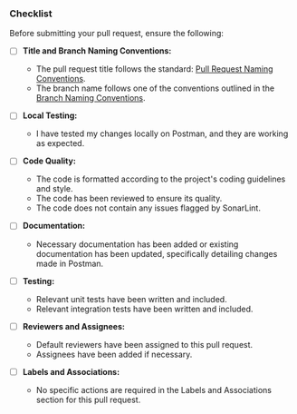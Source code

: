 ### Checklist

Before submitting your pull request, ensure the following:

- [ ] **Title and Branch Naming Conventions:**
    - The pull request title follows the
      standard: [Pull Request Naming Conventions](CONTRIBUTING.md#pull-request-naming-conventions).
    - The branch name follows one of the conventions outlined in
      the [Branch Naming Conventions](CONTRIBUTING.md#branch-naming-conventions).

- [ ] **Local Testing:**
    - I have tested my changes locally on Postman, and they are working as expected.

- [ ] **Code Quality:**
    - The code is formatted according to the project's coding guidelines and style.
    - The code has been reviewed to ensure its quality.
    - The code does not contain any issues flagged by SonarLint.

- [ ] **Documentation:**
    - Necessary documentation has been added or existing documentation has been updated, specifically detailing changes made in Postman.

- [ ] **Testing:**
    - Relevant unit tests have been written and included.
    - Relevant integration tests have been written and included.

- [ ] **Reviewers and Assignees:**
    - Default reviewers have been assigned to this pull request.
    - Assignees have been added if necessary.

- [ ] **Labels and Associations:**
    - No specific actions are required in the Labels and Associations section for this pull request.
